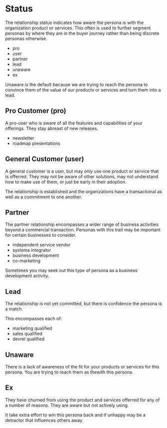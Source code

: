 
# Status

The relationship status indicates how aware the persona is with the organization product or services. This often is used to further segment personas by where they are in the buyer journey rather than being discrete personas otherwise.

- pro
- user
- partner
- lead
- unaware
- ex

Unaware is the default because we are trying to reach the persona to convince them of the value of our products or services and turn them into a lead.

## Pro Customer (pro)

A pro-user who is aware of all the features and capabilities of your offerings. They stay abreast of new releases.

- newsletter
- roadmap presentations

## General Customer (user)

A general customer is a user, but may only use one product or service that is offerred. They may not be aware of other solutions, may not understand how to make use of them, or just be early in their adoption.

The relationship is established and the organizations have a transactional as well as a commitment to one another.

## Partner

The partner relationship encompasses a wider range of business activities beyond a commercial transaction. Personas with this trait may be important for certain businesses to consider.

- independent service vendor
- systems integrator
- business development
- co-marketing

Sometimes you may seek out this type of persona as a business development activity.

## Lead

The relationship is not yet committed, but there is confidence the persona is a match.

This encompasses each of:
- marketing qualified
- sales qualified
- devrel qualified

## Unaware

There is a lack of awareness of the fit for your products or services for this persona. You are trying to reach them as thewith this persona.

## Ex

They have churned from using the product and services offerred for any of a number of reasons. They are aware but not actively using.

It take extra effort to win this persona back and if unhappy may be a detractor that influences others away.







